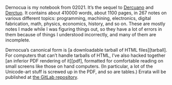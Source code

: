Dernocua is my notebook from 02021.  It’s the sequel to [Dercuano] and
[Derctuo].  It contains about 410000 words, about 1100 pages, in 267
notes on various different topics: programming, machining,
electronics, digital fabrication, math, physics, economics, history,
and so on.  These are mostly notes I made while I was figuring things
out, so they have a lot of errors in them because of things I
understood incorrectly, and many of them are incomplete.

[Dercuano]: http://canonical.org/~kragen/dercuano
[Derctuo]: http://canonical.org/~kragen/derctuo

Dernocua’s canonical form is [a downloadable tarball of HTML
files][tarball].  For computers that can’t handle tarballs of HTML,
I’ve also hacked together [an inferior PDF rendering of it][pdf],
formatted for comfortable reading on small screens like those on hand
computers.  (In particular, a lot of the Unicode-art stuff is screwed
up in the PDF, and so are tables.)  Errata will be published at [the
GitLab repository][gitlab].

[gitlab]: https://gitlab.com/kragen/dernocua
